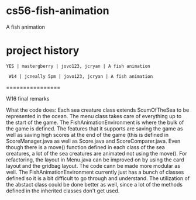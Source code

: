 cs56-fish-animation
===================

A fish animation

project history
===============
```
YES | mastergberry | jovo123, jcryan | A fish animation
```
```
 W14 | jcneally 5pm | jovo123, jcryan | A fish animation
```
================

W16 final remarks

What the code does: Each sea creature class extends ScumOfTheSea to be represented in the ocean. The menu class takes care of everything up to the start of the game. The FishAnimationEnvironment is where the bulk of the game is defined. The features that it supports are saving the game as well as saving high scores at the end of the game (this is defined in ScoreManager.java as well as Score.java and ScoreComparer.java. Even though there is a move() function defined in each class of the sea creatures, a lot of the sea creatures are animated not using the move(). For refactoring, the layout in Menu.java can be improved on by using the card layout and the gridbag layout. The code cann be made more modular as well. The FishAnimationEnvironment currently just has a bunch of classes defined so it is a bit difficult to go through and understand. The utilization of the  abstact class could be done better as well, since a lot of the methods defined in the inherited classes don't get used.
